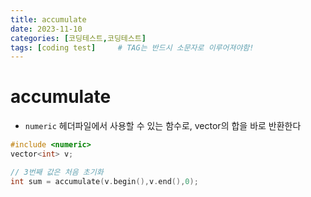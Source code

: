 ```yaml
---
title: accumulate
date: 2023-11-10
categories: [코딩테스트,코딩테스트]
tags: [coding test]		# TAG는 반드시 소문자로 이루어져야함!
---
```


# accumulate

* `numeric` 헤더파일에서 사용할 수 있는 함수로, vector의 합을 바로 반환한다

```c++
#include <numeric>
vector<int> v;

// 3번째 값은 처음 초기화
int sum = accumulate(v.begin(),v.end(),0);
```
